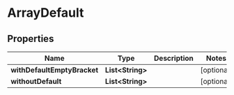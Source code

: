 

# ArrayDefault


## Properties

| Name | Type | Description | Notes |
|------------ | ------------- | ------------- | -------------|
|**withDefaultEmptyBracket** | **List&lt;String&gt;** |  |  [optional] |
|**withoutDefault** | **List&lt;String&gt;** |  |  [optional] |



